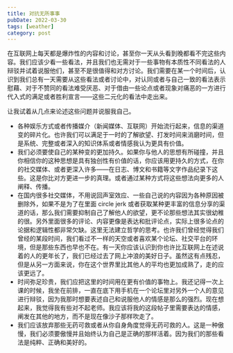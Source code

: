 ```yaml
---
title: 对抗无所事事
pubDate: 2022-03-30
tags: [weather]
category: post
---
```


在互联网上每天都是爆炸性的内容和讨论，甚至你一天从头看到晚都看不完这些内容。我们应该少看一些看法，并且我们也无需对于一些事物有本质性不同看法的人辩驳并试着说服他们，甚至不是很值得和对方讨论。我们需要在某一个时间后，认识到我们总有一天需要从这些看法或者讨论中，对认同或者与自己一致的看法表示慰藉、对于不赞同的看法难受厌恶、对于借由一些论点或者现象对痛恶的一方进行代入式的满足或者胜利宣言——这些二元化的看法中走出来。

让我试着从几点来论述这些问题并说服我自己。

- 各种娱乐方式或者传播媒介（新闻媒体、互联网）开始流行起来，信息的渠道变的碎片化。也许我们可以满足于一时的了解欲望、打发时间来消磨时间，但是系统、完整或者深入的知识体系或者情感我认为更具有价值。
- 我们必须要使自己的某种变的更加持久。如果你与他人的思想有所碰撞，并且你相信你的这种思想是具有独创性有价值的话，你应该用更持久的方式，在你的社交媒体、或者更深入许多——在日志、博文和书籍等文字作品纪录下这些。这是你比对方更进一步的真理。或者通过某种方式将这些想法向更多的人阐释、传播。
- 在国内很多社交媒体，不用说回声室效应、一些自己说的内容因为各种原因被删除外，如果不是为了在里面 circle jerk 或者获取某种更丰富的信息分享的渠道的话，那么我们需要抑制自己了解他人的欲望，更不论那些想法其实很幼稚的很。另外里面很多的评论、内容更像是表达和批评论点，实际上很多论点的论据和逻辑性都非常欠缺。这里无法建立哲学的思考。也许我们曾经觉得我们曾经的某段时间，我们看过不一样的天空或者喜欢某个论坛、社交平台的环境，但是那些东西也早也不在。有一天你应该认识到你也许比互联网上在述说着的人的更年长了，我们已经过去了网上冲浪的美好日子。虽然这有点残忍，但是从另一方面来说，你在这个世界里比其他人的平均也更加成熟了，走的应该更远了。
- 时间弥足珍贵，我们应把这里的时间用在更有价值的事物上。我还记得一次上课的时候，我坐在前排，一直在底下用手机在一个论坛里对另外一个人的意见进行辩驳，因为我那时想要表述自己和说服他人的情感是那么的强烈。现在想起来，我觉得我有些对不起老师。我应该将我的这段帖子里需要表达的情感，阐发在其他的地方，而不是现在像沙子那样吹走了。
- 我们应该放弃那些无药可救或者从你自身角度觉得无药可救的人。这是一种傲慢，我们必须要傲慢并且始终认为自己是正确的那样活着。因为我们的那些看法是纯粹、正确和美好的。
